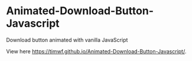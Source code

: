 # Animated-Download-Button-Javascript

Download button animated with vanilla JavaScript

View here https://timwf.github.io/Animated-Download-Button-Javascript/.
